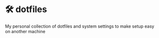 # 🛠 dotfiles

My personal collection of dotfiles and system settings to make setup easy on another machine
